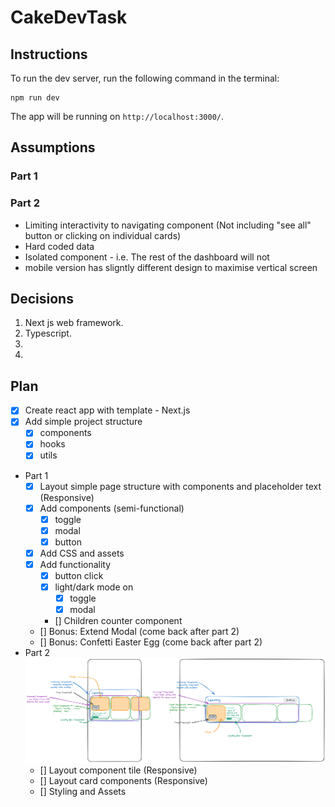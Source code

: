 # CakeDevTask

## Instructions

To run the dev server, run the following command in the terminal:

```
npm run dev
```

The app will be running on `http://localhost:3000/`.

## Assumptions
### Part 1
### Part 2
 - Limiting interactivity to navigating component (Not including "see all" button or clicking on individual cards)
 - Hard coded data
 - Isolated component - i.e. The rest of the dashboard will not 
 - mobile version has sligntly different design to maximise vertical screen

## Decisions
1. Next js web framework. 
2. Typescript.
3. 
4. 

## Plan

- [x] Create react app with template - Next.js
- [x] Add simple project structure
    - [x] components
    - [x] hooks
    - [x] utils
- Part 1
    - [x] Layout simple page structure with components and placeholder text (Responsive)
    - [x] Add components (semi-functional)
        - [x] toggle
        - [x] modal
        - [x] button
    - [x] Add CSS and assets
    - [x] Add functionality
        - [x] button click
        - [x] light/dark mode on
            - [x] toggle
            - [x] modal
        - [] Children counter component
    - [] Bonus: Extend Modal (come back after part 2)
    - [] Bonus: Confetti Easter Egg (come back after part 2)
- Part 2
![Component Layout Diagram](/app/public/Cake%20Dev%20Carousel%20Component%20Diagram.png)
    - [] Layout component tile (Responsive)
    - [] Layout card components (Responsive)
    - [] Styling and Assets
